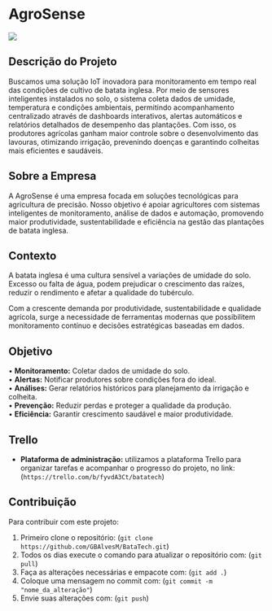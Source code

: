 # AgroSense

<img src="https://portaladama.com/wp-content/uploads/2022/05/051122_imagem_batata_adobeStock_66913132-1-scaled.jpeg">

## Descrição do Projeto

Buscamos uma solução IoT inovadora para monitoramento em tempo real das condições de cultivo de batata inglesa. Por meio de sensores inteligentes instalados no solo, o sistema coleta dados de umidade, temperatura e condições ambientais, permitindo acompanhamento centralizado através de dashboards interativos, alertas automáticos e relatórios detalhados de desempenho das plantações. Com isso, os produtores agrícolas ganham maior controle sobre o desenvolvimento das lavouras, otimizando irrigação, prevenindo doenças e garantindo colheitas mais eficientes e saudáveis.

## Sobre a Empresa

A AgroSense é uma empresa focada em soluções tecnológicas para agricultura de precisão. Nosso objetivo é apoiar agricultores com sistemas inteligentes de monitoramento, análise de dados e automação, promovendo maior produtividade, sustentabilidade e eficiência na gestão das plantações de batata inglesa.

## Contexto

A batata inglesa é uma cultura sensível a variações de umidade do solo. Excesso ou falta de água, podem prejudicar o crescimento das raízes, reduzir o rendimento e afetar a qualidade do tubérculo.

Com a crescente demanda por produtividade, sustentabilidade e qualidade agrícola, surge a necessidade de ferramentas modernas que possibilitem monitoramento contínuo e decisões estratégicas baseadas em dados.

## Objetivo

•	**Monitoramento:** Coletar dados de umidade do solo.<br>
•	**Alertas:** Notificar produtores sobre condições fora do ideal.<br>
•	**Análises:** Gerar relatórios históricos para planejamento da irrigação e colheita.<br>
•	**Prevenção:** Reduzir perdas e proteger a qualidade da produção.<br>
•	**Eficiência:** Garantir crescimento saudável e maior produtividade.<br>

## Trello
- **Plataforma de administração:** utilizamos a plataforma Trello para organizar tarefas e acompanhar o progresso do projeto, no link:(`https://trello.com/b/fyvdA3Ct/batatech`)

## Contribuição

Para contribuir com este projeto:
1. Primeiro clone o repositório: (`git clone https://github.com/GBAlvesM/BataTech.git`)
2. Todos os dias execute o comando para atualizar o repositório com: (`git pull`)
3. Faça as alterações necessárias e empacote com: (`git add .`)
4. Coloque uma mensagem no commit com: (`git commit -m "nome_da_alteração"`)
5. Envie suas alterações com: (`git push`)


